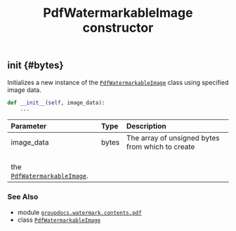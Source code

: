 ﻿---
title: PdfWatermarkableImage constructor
second_title: GroupDocs.Watermark for Python via .NET API References
description: 
type: docs
url: /python-net/groupdocs.watermark.contents.pdf/pdfwatermarkableimage/__init__/
is_root: false
weight: 10
---

## __init__ {#bytes}

Initializes a new instance of the [`PdfWatermarkableImage`](/watermark/python-net/groupdocs.watermark.contents.pdf/pdfwatermarkableimage) class using specified image data.



```python
def __init__(self, image_data):
    ...
```


| Parameter | Type | Description |
| :- | :- | :- |
| image_data | bytes | The array of unsigned bytes from which to create<br/>the [`PdfWatermarkableImage`](/watermark/python-net/groupdocs.watermark.contents.pdf/pdfwatermarkableimage). |



### See Also
* module [`groupdocs.watermark.contents.pdf`](../../)
* class [`PdfWatermarkableImage`](/watermark/python-net/groupdocs.watermark.contents.pdf/pdfwatermarkableimage)
